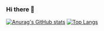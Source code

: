 ### Hi there 👋
[![Anurag's GitHub stats](https://github-readme-stats.vercel.app/api?username=Danielcbrk)](https://github.com/anuraghazra/github-readme-stats)
[![Top Langs](https://github-readme-stats.vercel.app/api/top-langs/?username=Danielcbrk&layout=compact)](https://github.com/anuraghazra/github-readme-stats)


<!--
**Danielcbrk/Danielcbrk** is a ✨ _special_ ✨ repository because its `README.md` (this file) appears on your GitHub profile.

Here are some ideas to get you started:

- 🔭 I’m currently working on ...
- 🌱 I’m currently learning ...
- 👯 I’m looking to collaborate on ...
- 🤔 I’m looking for help with ...
- 💬 Ask me about ...
- 📫 How to reach me: ...
- 😄 Pronouns: ...
- ⚡ Fun fact: ...
-->
